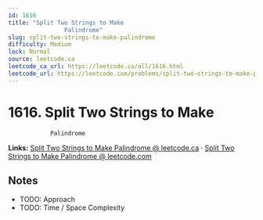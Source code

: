 ```yaml
--- 
id: 1616
title: "Split Two Strings to Make
                Palindrome"
slug: split-two-strings-to-make-palindrome
difficulty: Medium
lock: Normal
source: leetcode.ca
leetcode_ca_url: https://leetcode.ca/all/1616.html
leetcode_url: https://leetcode.com/problems/split-two-strings-to-make-palindrome/
---
```


# 1616. Split Two Strings to Make
                Palindrome

**Links:** [Split Two Strings to Make
                Palindrome @ leetcode.ca](https://leetcode.ca/all/1616.html) · [Split Two Strings to Make
                Palindrome @ leetcode.com](https://leetcode.com/problems/split-two-strings-to-make-palindrome/)

## Notes
- TODO: Approach
- TODO: Time / Space Complexity
